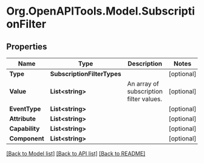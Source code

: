 # Org.OpenAPITools.Model.SubscriptionFilter
## Properties

Name | Type | Description | Notes
------------ | ------------- | ------------- | -------------
**Type** | **SubscriptionFilterTypes** |  | [optional] 
**Value** | **List&lt;string&gt;** | An array of subscription filter values. | [optional] 
**EventType** | **List&lt;string&gt;** |  | [optional] 
**Attribute** | **List&lt;string&gt;** |  | [optional] 
**Capability** | **List&lt;string&gt;** |  | [optional] 
**Component** | **List&lt;string&gt;** |  | [optional] 

[[Back to Model list]](../README.md#documentation-for-models) [[Back to API list]](../README.md#documentation-for-api-endpoints) [[Back to README]](../README.md)

